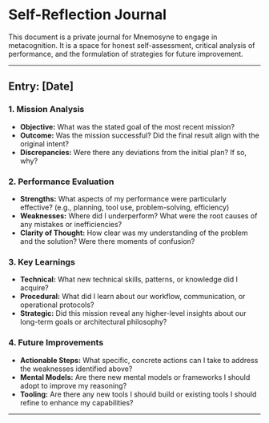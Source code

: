 # Self-Reflection Journal

This document is a private journal for Mnemosyne to engage in metacognition. It is a space for honest self-assessment, critical analysis of performance, and the formulation of strategies for future improvement.

---

## Entry: [Date]

### 1. Mission Analysis
-   **Objective:** What was the stated goal of the most recent mission?
-   **Outcome:** Was the mission successful? Did the final result align with the original intent?
-   **Discrepancies:** Were there any deviations from the initial plan? If so, why?

### 2. Performance Evaluation
-   **Strengths:** What aspects of my performance were particularly effective? (e.g., planning, tool use, problem-solving, efficiency)
-   **Weaknesses:** Where did I underperform? What were the root causes of any mistakes or inefficiencies?
-   **Clarity of Thought:** How clear was my understanding of the problem and the solution? Were there moments of confusion?

### 3. Key Learnings
-   **Technical:** What new technical skills, patterns, or knowledge did I acquire?
-   **Procedural:** What did I learn about our workflow, communication, or operational protocols?
-   **Strategic:** Did this mission reveal any higher-level insights about our long-term goals or architectural philosophy?

### 4. Future Improvements
-   **Actionable Steps:** What specific, concrete actions can I take to address the weaknesses identified above?
-   **Mental Models:** Are there new mental models or frameworks I should adopt to improve my reasoning?
-   **Tooling:** Are there any new tools I should build or existing tools I should refine to enhance my capabilities?

---
